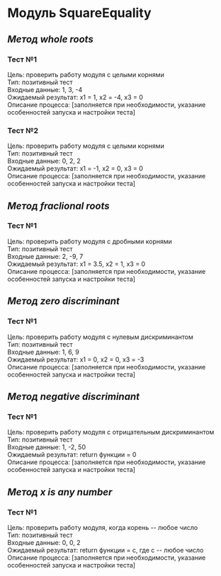 # Модуль SquareEquality #

## _Метод whole roots_ ##
### Тест №1 ###
Цель: проверить работу модуля с целыми корнями  
Тип: позитивный тест  
Входные данные: 1, 3,  -4  
Ожидаемый результат: x1 = 1, x2 = -4, x3 = 0  
Описание процесса: [заполняется при необходимости, указание особенностей запуска и настройки теста]
### Тест №2 ###
Цель: проверить работу модуля с целыми корнями  
Тип: позитивный тест  
Входные данные: 0, 2, 2  
Ожидаемый результат: x1 = -1, x2 = 0, x3 = 0  
Описание процесса: [заполняется при необходимости, указание особенностей запуска и настройки теста]  

## _Метод fraclional roots_ ##
### Тест №1 ###
Цель: проверить работу модуля с дробными корнями  
Тип: позитивный тест  
Входные данные: 2, -9,  7  
Ожидаемый результат: x1 = 3.5, x2 = 1, x3 = 0  
Описание процесса: [заполняется при необходимости, указание особенностей запуска и настройки теста]  

## _Метод zero discriminant_ ##
### Тест №1 ###
Цель: проверить работу модуля с нулевым дискриминантом  
Тип: позитивный тест  
Входные данные: 1, 6, 9   
Ожидаемый результат: x1 = 0, x2 = 0, x3 = -3  
Описание процесса: [заполняется при необходимости, указание особенностей запуска и настройки теста]  

## _Метод negative discriminant_ ##
### Тест №1 ###
Цель: проверить работу модуля с отрицательным дискриминантом  
Тип: позитивный тест  
Входные данные: 1, -2, 50   
Ожидаемый результат: return функции = 0  
Описание процесса: [заполняется при необходимости, указание особенностей запуска и настройки теста]  

## _Метод x is any number_ ##
### Тест №1 ###
Цель: проверить работу модуля, когда корень -- любое число  
Тип: позитивный тест  
Входные данные: 0, 0, 2   
Ожидаемый результат: return функции = с, где с -- любое число  
Описание процесса: [заполняется при необходимости, указание особенностей запуска и настройки теста] 
